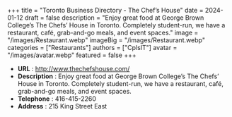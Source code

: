 +++
title = "Toronto Business Directory - The Chef’s House"
date = 2024-01-12
draft = false
description = "Enjoy great food at George Brown College’s The Chefs’ House in Toronto. Completely student-run, we have a restaurant, café, grab-and-go meals, and event spaces."
image = "/images/Restaurant.webp"
imageBig = "/images/Restaurant.webp"
categories = ["Restaurants"]
authors = ["CplsIT"]
avatar = "/images/avatar.webp"
featured = false
+++


* **URL** :  http://www.thechefshouse.com/
* **Description** : Enjoy great food at George Brown College’s The Chefs’ House in Toronto. Completely student-run, we have a restaurant, café, grab-and-go meals, and event spaces.
* **Telephone** : 416-415-2260
* **Address** : 215 King Street East